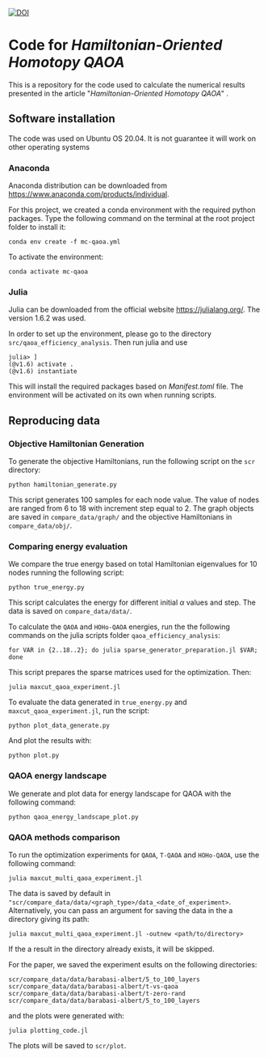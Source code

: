 

[![DOI](https://zenodo.org/badge/595116399.svg)](https://zenodo.org/badge/latestdoi/595116399)



# Code for _Hamiltonian-Oriented Homotopy QAOA_

This is a repository for the code used to calculate the numerical results presented in the article "*Hamiltonian-Oriented Homotopy QAOA*" .

## Software installation

The code was used on Ubuntu OS 20.04. It is not guarantee it will work on other operating systems

### Anaconda

Anaconda distribution can be downloaded from https://www.anaconda.com/products/individual.

For this project, we created a conda environment with the required python packages. Type the following command on the terminal at the root project folder to install it:

    conda env create -f mc-qaoa.yml

To activate the environment:

    conda activate mc-qaoa 

### Julia

Julia can be downloaded from the official website https://julialang.org/. The version 1.6.2 was used.

In order to set up the environment, please go to the directory `src/qaoa_efficiency_analysis`. Then run julia and use

```
julia> ]
(@v1.6) activate .
(@v1.6) instantiate
```
This will install the required packages based on _Manifest.toml_ file. The environment will be activated on its own when running scripts.

## Reproducing data

### Objective Hamiltonian Generation


To generate the objective Hamiltonians, run the following script on the `scr` directory:

    python hamiltonian_generate.py

This script generates 100 samples for each node value. The value of nodes are ranged from 6 to 18 with increment step equal to 2. The graph objects are saved in `compare_data/graph/` and the objective Hamiltonians in `compare_data/obj/`.

### Comparing energy evaluation

We compare the true energy based on total Hamiltonian eigenvalues for 10 nodes running the following script:

    python true_energy.py

This script calculates the energy for different initial $\alpha$ values and step. The data is saved on `compare_data/data/`. 

To calculate the `QAOA` and `HOHo-QAOA` energies, run the the following commands on the julia scripts folder `qaoa_efficiency_analysis`:

    for VAR in {2..18..2}; do julia sparse_generator_preparation.jl $VAR; done

This script prepares the sparse matrices used for the optimization. Then:

    julia maxcut_qaoa_experiment.jl


To evaluate the data generated in `true_energy.py` and `maxcut_qaoa_experiment.jl`, run the script:

    python plot_data_generate.py

And plot the results with:

    python plot.py

### QAOA energy landscape

We generate and plot data for energy landscape for QAOA with the following command:

    python qaoa_energy_landscape_plot.py

### QAOA methods comparison

To run the optimization experiments for `QAOA`, `T-QAOA` and `HOHo-QAOA`, use the following command:

    julia maxcut_multi_qaoa_experiment.jl 

The data is saved by default in `"scr/compare_data/data/<graph_type>/data_<date_of_experiment>`. Alternatively, you can pass an argument for saving the data in the a directory giving its path:

    julia maxcut_multi_qaoa_experiment.jl -outnew <path/to/directory>

If the a result in the directory already exists, it will be skipped. 

For the paper, we saved the experiment esults on the following directories:

```
scr/compare_data/data/barabasi-albert/5_to_100_layers
scr/compare_data/data/barabasi-albert/t-vs-qaoa
scr/compare_data/data/barabasi-albert/t-zero-rand
scr/compare_data/data/barabasi-albert/5_to_100_layers
```
and the plots were generated with:

    julia plotting_code.jl

The plots will be saved to `scr/plot`.
